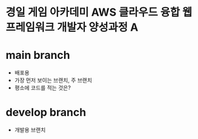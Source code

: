 # 경일 게임 아카데미 AWS 클라우드 융합 웹 프레임워크 개발자 양성과정 A

# main branch

- 배포용
- 가장 먼저 보이는 브랜치, 주 브랜치
- 평소에 코드를 적는 것은?

# develop branch

- 개발용 브랜치
